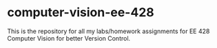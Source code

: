 # computer-vision-ee-428
This is the repository for all my labs/homework assignments for EE 428 Computer Vision for better Version Control.
